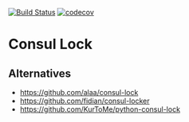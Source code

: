 [![Build Status](https://travis-ci.org/wtsi-hgi/consul-lock.svg?branch=master)](https://travis-ci.org/wtsi-hgi/consul-lock)
[![codecov](https://codecov.io/gh/wtsi-hgi/consul-lock/branch/master/graph/badge.svg)](https://codecov.io/gh/wtsi-hgi/consul-lock)

# Consul Lock

## Alternatives
- https://github.com/alaa/consul-lock
- https://github.com/fidian/consul-locker
- https://github.com/KurToMe/python-consul-lock